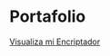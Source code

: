 # Portafolio
<a href="https://jatziry-arroyo.github.io/encriptador/"> Visualiza  mi Encriptador </a>
